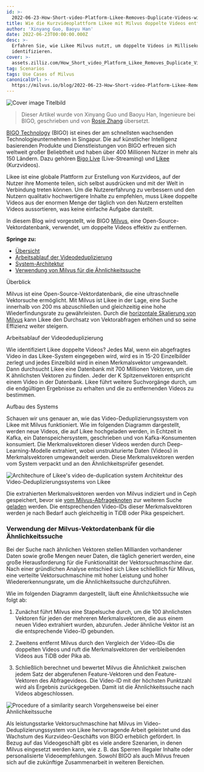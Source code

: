 ```yaml
---
id: >-
  2022-06-23-How-Short-video-Platform-Likee-Removes-Duplicate-Videos-with-Milvus.md
title: Wie die Kurzvideoplattform Likee mit Milvus doppelte Videos entfernt
author: 'Xinyang Guo, Baoyu Han'
date: 2022-06-23T00:00:00.000Z
desc: >-
  Erfahren Sie, wie Likee Milvus nutzt, um doppelte Videos in Millisekunden zu
  identifizieren.
cover: >-
  assets.zilliz.com/How_Short_video_Platform_Likee_Removes_Duplicate_Videos_with_Milvus_07bd75ec82.png
tag: Scenarios
tags: Use Cases of Milvus
canonicalUrl: >-
  https://milvus.io/blog/2022-06-23-How-Short-video-Platform-Likee-Removes-Duplicate-Videos-with-Milvus.md
---
```

<p>
  
   <span class="img-wrapper"> <img translate="no" src="https://assets.zilliz.com/How_Short_video_Platform_Likee_Removes_Duplicate_Videos_with_Milvus_07bd75ec82.png" alt="Cover image" class="doc-image" id="cover-image" />
   </span> <span class="img-wrapper"> <span>Titelbild</span> </span></p>
<blockquote>
<p>Dieser Artikel wurde von Xinyang Guo und Baoyu Han, Ingenieure bei BIGO, geschrieben und von <a href="https://www.linkedin.cn/incareer/in/rosie-zhang-694528149">Rosie Zhang</a> übersetzt.</p>
</blockquote>
<p><a href="https://www.bigo.sg/">BIGO Technology</a> (BIGO) ist eines der am schnellsten wachsenden Technologieunternehmen in Singapur. Die auf künstlicher Intelligenz basierenden Produkte und Dienstleistungen von BIGO erfreuen sich weltweit großer Beliebtheit und haben über 400 Millionen Nutzer in mehr als 150 Ländern. Dazu gehören <a href="https://www.bigo.tv/bigo_intro/en.html?hk=true">Bigo Live</a> (Live-Streaming) und <a href="https://likee.video/">Likee</a> (Kurzvideos).</p>
<p>Likee ist eine globale Plattform zur Erstellung von Kurzvideos, auf der Nutzer ihre Momente teilen, sich selbst ausdrücken und mit der Welt in Verbindung treten können. Um die Nutzererfahrung zu verbessern und den Nutzern qualitativ hochwertigere Inhalte zu empfehlen, muss Likee doppelte Videos aus der enormen Menge der täglich von den Nutzern erstellten Videos aussortieren, was keine einfache Aufgabe darstellt.</p>
<p>In diesem Blog wird vorgestellt, wie BIGO <a href="https://milvus.io">Milvus</a>, eine Open-Source-Vektordatenbank, verwendet, um doppelte Videos effektiv zu entfernen.</p>
<p><strong>Springe zu:</strong></p>
<ul>
<li><a href="#Overview">Übersicht</a></li>
<li><a href="#Video-deduplication-workflow">Arbeitsablauf der Videodeduplizierung</a></li>
<li><a href="#System-architecture">System-Architektur</a></li>
<li><a href="#Using-Milvus-vector-database-to-power-similarity-search">Verwendung von Milvus für die Ähnlichkeitssuche</a></li>
</ul>
<custom-h1>Überblick</custom-h1><p>Milvus ist eine Open-Source-Vektordatenbank, die eine ultraschnelle Vektorsuche ermöglicht. Mit Milvus ist Likee in der Lage, eine Suche innerhalb von 200 ms abzuschließen und gleichzeitig eine hohe Wiederfindungsrate zu gewährleisten. Durch die <a href="https://milvus.io/docs/v2.0.x/scaleout.md#Scale-a-Milvus-Cluster">horizontale Skalierung von Milvus</a> kann Likee den Durchsatz von Vektorabfragen erhöhen und so seine Effizienz weiter steigern.</p>
<custom-h1>Arbeitsablauf der Videodeduplizierung</custom-h1><p>Wie identifiziert Likee doppelte Videos? Jedes Mal, wenn ein abgefragtes Video in das Likee-System eingegeben wird, wird es in 15-20 Einzelbilder zerlegt und jedes Einzelbild wird in einen Merkmalsvektor umgewandelt. Dann durchsucht Likee eine Datenbank mit 700 Millionen Vektoren, um die K ähnlichsten Vektoren zu finden. Jeder der K Spitzenvektoren entspricht einem Video in der Datenbank. Likee führt weitere Suchvorgänge durch, um die endgültigen Ergebnisse zu erhalten und die zu entfernenden Videos zu bestimmen.</p>
<custom-h1>Aufbau des Systems</custom-h1><p>Schauen wir uns genauer an, wie das Video-Deduplizierungssystem von Likee mit Milvus funktioniert. Wie im folgenden Diagramm dargestellt, werden neue Videos, die auf Likee hochgeladen werden, in Echtzeit in Kafka, ein Datenspeichersystem, geschrieben und von Kafka-Konsumenten konsumiert. Die Merkmalsvektoren dieser Videos werden durch Deep-Learning-Modelle extrahiert, wobei unstrukturierte Daten (Videos) in Merkmalsvektoren umgewandelt werden. Diese Merkmalsvektoren werden vom System verpackt und an den Ähnlichkeitsprüfer gesendet.</p>
<p>
  
   <span class="img-wrapper"> <img translate="no" src="https://assets.zilliz.com/Likee_1_6f7ebcd8fc.png" alt="Architechure of Likee's video de-duplication system" class="doc-image" id="architechure-of-likee's-video-de-duplication-system" />
   </span> <span class="img-wrapper"> <span>Architektur des Video-Deduplizierungssystems von Likee</span> </span></p>
<p>Die extrahierten Merkmalsvektoren werden von Milvus indiziert und in Ceph gespeichert, bevor sie <a href="https://milvus.io/blog/deep-dive-5-real-time-query.md">vom Milvus-Abfrageknoten</a> zur weiteren Suche <a href="https://milvus.io/blog/deep-dive-5-real-time-query.md">geladen</a> werden. Die entsprechenden Video-IDs dieser Merkmalsvektoren werden je nach Bedarf auch gleichzeitig in TiDB oder Pika gespeichert.</p>
<h3 id="Using-Milvus-vector-database-to-power-similarity-search" class="common-anchor-header">Verwendung der Milvus-Vektordatenbank für die Ähnlichkeitssuche</h3><p>Bei der Suche nach ähnlichen Vektoren stellen Milliarden vorhandener Daten sowie große Mengen neuer Daten, die täglich generiert werden, eine große Herausforderung für die Funktionalität der Vektorsuchmaschine dar. Nach einer gründlichen Analyse entschied sich Likee schließlich für Milvus, eine verteilte Vektorsuchmaschine mit hoher Leistung und hoher Wiedererkennungsrate, um die Ähnlichkeitssuche durchzuführen.</p>
<p>Wie im folgenden Diagramm dargestellt, läuft eine Ähnlichkeitssuche wie folgt ab:</p>
<ol>
<li><p>Zunächst führt Milvus eine Stapelsuche durch, um die 100 ähnlichsten Vektoren für jeden der mehreren Merkmalsvektoren, die aus einem neuen Video extrahiert wurden, abzurufen. Jeder ähnliche Vektor ist an die entsprechende Video-ID gebunden.</p></li>
<li><p>Zweitens entfernt Milvus durch den Vergleich der Video-IDs die doppelten Videos und ruft die Merkmalsvektoren der verbleibenden Videos aus TiDB oder Pika ab.</p></li>
<li><p>Schließlich berechnet und bewertet Milvus die Ähnlichkeit zwischen jedem Satz der abgerufenen Feature-Vektoren und den Feature-Vektoren des Abfragevideos. Die Video-ID mit der höchsten Punktzahl wird als Ergebnis zurückgegeben. Damit ist die Ähnlichkeitssuche nach Videos abgeschlossen.</p></li>
</ol>
<p>
  
   <span class="img-wrapper"> <img translate="no" src="https://assets.zilliz.com/02_a24d251c8f.png" alt="Procedure of a similarity search" class="doc-image" id="procedure-of-a-similarity-search" />
   </span> <span class="img-wrapper"> <span>Vorgehensweise bei einer Ähnlichkeitssuche</span> </span></p>
<p>Als leistungsstarke Vektorsuchmaschine hat Milvus im Video-Deduplizierungssystem von Likee hervorragende Arbeit geleistet und das Wachstum des Kurzvideo-Geschäfts von BIGO erheblich gefördert. In Bezug auf das Videogeschäft gibt es viele andere Szenarien, in denen Milvus eingesetzt werden kann, wie z. B. das Sperren illegaler Inhalte oder personalisierte Videoempfehlungen. Sowohl BIGO als auch Milvus freuen sich auf die zukünftige Zusammenarbeit in weiteren Bereichen.</p>
